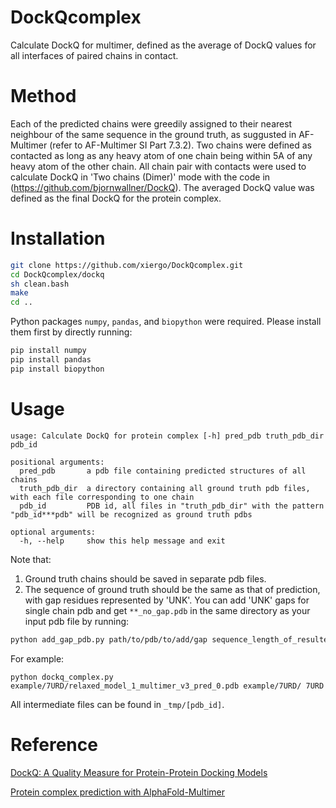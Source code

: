 # DockQcomplex
Calculate DockQ for multimer, defined as the average of DockQ values for all interfaces of paired chains in contact.


# Method
Each of the predicted chains were greedily assigned to their nearest neighbour of the same sequence in the ground truth, as suggusted in AF-Multimer (refer to AF-Multimer SI Part 7.3.2). Two chains were defined as contacted as long as any heavy atom of one chain being within 5A of any heavy atom of the other chain. All chain pair with contacts were used to calculate DockQ in 'Two chains (Dimer)' mode with the code in (https://github.com/bjornwallner/DockQ). The averaged DockQ value was defined as the final DockQ for the protein complex.

# Installation
```bash
git clone https://github.com/xiergo/DockQcomplex.git
cd DockQcomplex/dockq
sh clean.bash
make
cd ..
```

Python packages `numpy`, `pandas`, and `biopython` were required. Please install them first by directly running:
```bash
pip install numpy
pip install pandas
pip install biopython
```

# Usage
```
usage: Calculate DockQ for protein complex [-h] pred_pdb truth_pdb_dir pdb_id

positional arguments:
  pred_pdb       a pdb file containing predicted structures of all chains
  truth_pdb_dir  a directory containing all ground truth pdb files, with each file corresponding to one chain
  pdb_id         PDB id, all files in "truth_pdb_dir" with the pattern "pdb_id***pdb" will be recognized as ground truth pdbs

optional arguments:
  -h, --help     show this help message and exit
```

Note that:
1. Ground truth chains should be saved in separate pdb files.
2. The sequence of ground truth should be the same as that of prediction, with gap residues represented by 'UNK'. You can add 'UNK' gaps for single chain pdb and get `**_no_gap.pdb` in the same directory as your input pdb file by running:
```bash
python add_gap_pdb.py path/to/pdb/to/add/gap sequence_length_of_resulted_pdb
```


For example:
```
python dockq_complex.py example/7URD/relaxed_model_1_multimer_v3_pred_0.pdb example/7URD/ 7URD
```

All intermediate files can be found in `_tmp/[pdb_id]`.



# Reference
[DockQ: A Quality Measure for Protein-Protein Docking Models](https://journals.plos.org/plosone/article?id=10.1371/journal.pone.0161879)

[Protein complex prediction with AlphaFold-Multimer](https://www.biorxiv.org/content/10.1101/2021.10.04.463034v1)
